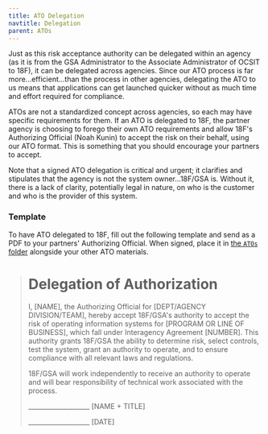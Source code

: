 ```yaml
---
title: ATO Delegation
navtitle: Delegation
parent: ATOs
---
```


Just as this risk acceptance authority can be delegated within an agency (as it is from the GSA Administrator to the Associate Administrator of OCSIT to 18F), it can be delegated across agencies. Since our ATO process is far more...efficient...than the process in other agencies, delegating the ATO to us means that applications can get launched quicker without as much time and effort required for compliance.

ATOs are not a standardized concept across agencies, so each may have specific requirements for them. If an ATO is delegated to 18F, the partner agency is choosing to forego their own ATO requirements and allow 18F's Authorizing Official (Noah Kunin) to accept the risk on their behalf, using our ATO format. This is something that you should encourage your partners to accept.

Note that a signed ATO delegation is critical and urgent; it clarifies and stipulates that the agency is not the system owner...18F/GSA is. Without it, there is a lack of clarity, potentially legal in nature, on who is the customer and who is the provider of this system.

### Template

To have ATO delegated to 18F, fill out the following template and send as a PDF to your partners' Authorizing Official. When signed, place it in [the `ATOs` folder](https://drive.google.com/a/gsa.gov/folderview?id=0BynIxtx-CfkdckljM3BPSkdQT1U&usp=sharing) alongside your other ATO materials.

> # Delegation of Authorization
>
> I, [NAME], the Authorizing Official for [DEPT/AGENCY DIVISION/TEAM], hereby accept 18F/GSA's authority to accept the risk of operating information systems for [PROGRAM OR LINE OF BUSINESS], which fall under Interagency Agreement [NUMBER]. This authority grants 18F/GSA the ability to determine risk, select controls, test the system, grant an authority to operate, and to ensure compliance with all relevant laws and regulations.
>
> 18F/GSA will work independently to receive an authority to operate and will bear responsibility of technical work associated with the process.
>
> \___________________
> [NAME + TITLE]
>
> \___________________
> [DATE]
